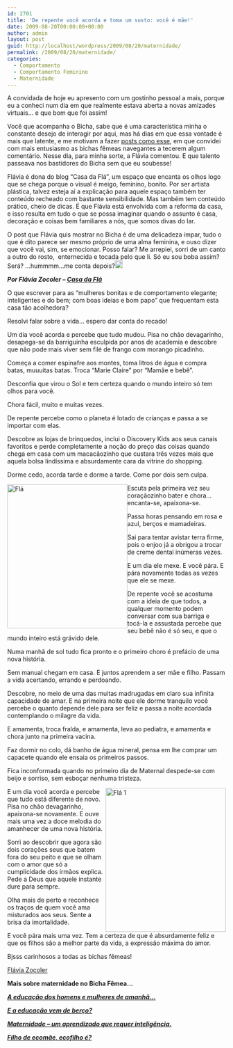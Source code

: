 ```yaml
---
id: 2701
title: 'De repente você acorda e toma um susto: você é mãe!'
date: 2009-08-20T00:00:00+00:00
author: admin
layout: post
guid: http://localhost/wordpress/2009/08/20/maternidade/
permalink: /2009/08/20/maternidade/
categories:
  - Comportamento
  - Comportamento Feminino
  - Maternidade
---
```

A convidada de hoje eu apresento com um gostinho pessoal a mais, porque eu a conheci num dia em que realmente estava aberta a novas amizades virtuais… e que bom que foi assim!

Você que acompanha o Bicha, sabe que é uma característica minha o constante desejo de interagir por aqui, mas há dias em que essa vontade é mais que latente, e me motivam a fazer [posts como esse](http://www.trololodemulher.com.br/2009/05/19/neste-post-voc-comenta-o/), em que convidei com mais entusiasmo as bichas fêmeas navegantes a tecerem algum comentário. Nesse dia, para minha sorte, a Flávia comentou. E que talento passeava nos bastidores do Bicha sem que eu soubesse!

Flávia é dona do blog “Casa da Flá”, um espaço que encanta os olhos logo que se chega porque o visual é meigo, feminino, bonito. Por ser artista plástica, talvez esteja aí a explicação para aquele espaço também ter conteúdo recheado com bastante sensibilidade. Mas também tem conteúdo prático, cheio de dicas. É que Flávia está envolvida com a reforma da casa, e isso resulta em tudo o que se possa imaginar quando o assunto é casa, decoração e coisas bem familiares a nós, que somos divas do lar.

O post que Flávia quis mostrar no Bicha é de uma delicadeza ímpar, tudo o que é dito parece ser mesmo próprio de uma alma feminina, e ouso dizer que você vai, sim, se emocionar. Posso falar? Me arrepiei, sorri de um canto a outro do rosto,  enternecida e tocada pelo que li. Só eu sou boba assim? Será? …hummmm…me conta depois?[<img style="display: inline;" title="EmoticonShy" src="http://www.trololodemulher.com.br/blog/wp-content/uploads/2009/08/emoticonshy_thumb2.gif" alt="EmoticonShy" width="18" height="18" />](http://www.trololodemulher.com.br/blog/wp-content/uploads/2009/08/emoticonshy2.gif)

**_Por Flávia Zocoler – <a href="http://www.acasadafla.blogspot.com/" target="_blank">Casa da Flá</a>_**

O que escrever para as “mulheres bonitas e de comportamento elegante; inteligentes e do bem; com boas ideias e bom papo” que frequentam esta casa tão acolhedora?

Resolvi falar sobre a vida&#8230; espero dar conta do recado!

Um dia você acorda e percebe que tudo mudou. Pisa no chão devagarinho, desapega-se da barriguinha esculpida por anos de academia e descobre que não pode mais viver sem filé de frango com morango picadinho.

Começa a comer espinafre aos montes, toma litros de água e compra batas, muuuitas batas. Troca “Marie Claire” por “Mamãe e bebê”.

Desconfia que virou o Sol e tem certeza quando o mundo inteiro só tem olhos para você.

Chora fácil, muito e muitas vezes.

De repente percebe como o planeta é lotado de crianças e passa a se importar com elas.

Descobre as lojas de brinquedos, inclui o Discovery Kids aos seus canais favoritos e perde completamente a noção do preço das coisas quando chega em casa com um macacãozinho que custara três vezes mais que aquela bolsa lindíssima e absurdamente cara da vitrine do shopping.

Dorme cedo, acorda tarde e dorme a tarde. Come por dois sem culpa.

[<img style="display: inline; margin-left: 0; margin-right: 0; border-width: 0;" title="Flá" src="http://www.trololodemulher.com.br/blog/wp-content/uploads/2009/08/fl_thumb.jpg" border="0" alt="Flá" width="277" height="331" align="left" />](http://www.trololodemulher.com.br/blog/wp-content/uploads/2009/08/fl.jpg) Escuta pela primeira vez seu coraçãozinho bater e chora&#8230; encanta-se, apaixona-se.

Passa horas pensando em rosa e azul, berços e mamadeiras.

Sai para tentar avistar terra firme, pois o enjoo já a obrigou a trocar de creme dental inúmeras vezes.

E um dia ele mexe. E você pára. E pára novamente todas as vezes que ele se mexe.

De repente você se acostuma com a ideia de que todos, a qualquer momento podem conversar com sua barriga e tocá-la e assustada percebe que seu bebê não é só seu, e que o mundo inteiro está grávido dele.

Numa manhã de sol tudo fica pronto e o primeiro choro é prefácio de uma nova história.

Sem manual chegam em casa. E juntos aprendem a ser mãe e filho. Passam a vida acertando, errando e perdoando.

Descobre, no meio de uma das muitas madrugadas em claro sua infinita capacidade de amar. E na primeira noite que ele dorme tranquilo você percebe o quanto depende dele para ser feliz e passa a noite acordada contemplando o milagre da vida.

E amamenta, troca fralda, e amamenta, leva ao pediatra, e amamenta e chora junto na primeira vacina.

Faz dormir no colo, dá banho de água mineral, pensa em lhe comprar um capacete quando ele ensaia os primeiros passos.

Fica inconformada quando no primeiro dia de Maternal despede-se com beijo e sorriso, sem esboçar nenhuma tristeza.

[<img style="display: inline; margin-left: 0; margin-right: 0; border-width: 0;" title="Flá 1" src="http://www.trololodemulher.com.br/blog/wp-content/uploads/2009/08/fl1_thumb.jpg" border="0" alt="Flá 1" width="277" height="331" align="right" />](http://www.trololodemulher.com.br/blog/wp-content/uploads/2009/08/fl1.jpg) E um dia você acorda e percebe que tudo está diferente de novo. Pisa no chão devagarinho, apaixona-se novamente. E ouve mais uma vez a doce melodia do amanhecer de uma nova história.

Sorri ao descobrir que agora são dois corações seus que batem fora do seu peito e que se olham com o amor que só a cumplicidade dos irmãos explica. Pede a Deus que aquele instante dure para sempre.

Olha mais de perto e reconhece os traços de quem você ama misturados aos seus. Sente a brisa da imortalidade.

E você pára mais uma vez. Tem a certeza de que é absurdamente feliz e que os filhos são a melhor parte da vida, a expressão máxima do amor.

Bjsss carinhosos a todas as bichas fêmeas!

<a href="http://www.acasadafla.blogspot.com/" target="_blank">Flávia Zocoler</a>

**Mais sobre maternidade no Bicha Fêmea&#8230;**

**_<a href="http://www.trololodemulher.com.br/2009/12/02/educacao-domestica/" target="_self">A educação dos homens e mulheres de amanhã&#8230;</a>_**

**_<a href="http://www.trololodemulher.com.br/2009/11/16/educao-criancas/" target="_self">E a educação vem de berço?</a>_**

**_<a href="http://www.trololodemulher.com.br/2009/07/30/convidada-claudia/" target="_self">Maternidade &#8211; um aprendizado que requer inteligência.</a>_**

**_<a href="http://www.trololodemulher.com.br/2010/05/19/educacao-ecologica-criancas/" target="_self">Filho de ecomãe, ecofilho é?</a>_**